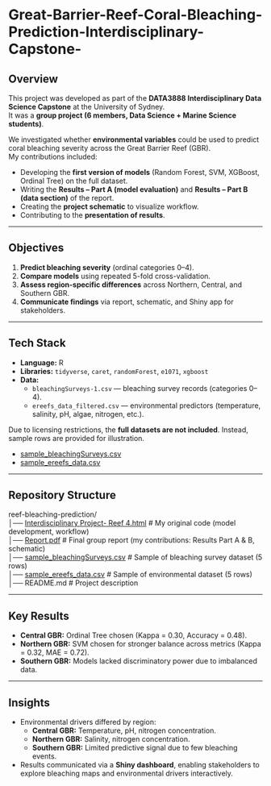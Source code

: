 # Great-Barrier-Reef-Coral-Bleaching-Prediction-Interdisciplinary-Capstone-
## Overview  
This project was developed as part of the **DATA3888 Interdisciplinary Data Science Capstone** at the University of Sydney.  
It was a **group project (6 members, Data Science + Marine Science students)**.  

We investigated whether **environmental variables** could be used to predict coral bleaching severity across the Great Barrier Reef (GBR).  
My contributions included:  
- Developing the **first version of models** (Random Forest, SVM, XGBoost, Ordinal Tree) on the full dataset.  
- Writing the **Results – Part A (model evaluation)** and **Results – Part B (data section)** of the report.  
- Creating the **project schematic** to visualize workflow.  
- Contributing to the **presentation of results**.  

---

## Objectives  
1. **Predict bleaching severity** (ordinal categories 0–4).  
2. **Compare models** using repeated 5-fold cross-validation.  
3. **Assess region-specific differences** across Northern, Central, and Southern GBR.  
4. **Communicate findings** via report, schematic, and Shiny app for stakeholders.  

---

## Tech Stack  
- **Language:** R  
- **Libraries:** `tidyverse`, `caret`, `randomForest`, `e1071`, `xgboost`  
- **Data:**  
  - `bleachingSurveys-1.csv` — bleaching survey records (categories 0–4).  
  - `ereefs_data_filtered.csv` — environmental predictors (temperature, salinity, pH, algae, nitrogen, etc.).  

Due to licensing restrictions, the **full datasets are not included**. Instead, sample rows are provided for illustration.  

- [sample_bleachingSurveys.csv](./sample_bleachingSurveys.csv)  
- [sample_ereefs_data.csv](./sample_ereefs_data.csv)  

---

## Repository Structure  
reef-bleaching-prediction/  
│── [Interdisciplinary Project- Reef 4.html](./Interdisciplinary%20Project-%20Reef%204.html)   # My original code (model development, workflow)  
│── [Report.pdf](https://github.com/yun-522/Great-Barrier-Reef-Coral-Bleaching-Prediction-Interdisciplinary-Capstone-/blob/3341376aa1fd693d91b03250a1ff7456855b0d12/Report.pdf)   # Final group report (my contributions: Results Part A & B, schematic)  
│── [sample_bleachingSurveys.csv](./sample_bleachingSurveys.csv)   # Sample of bleaching survey dataset (5 rows)  
│── [sample_ereefs_data.csv](./sample_ereefs_data.csv)             # Sample of environmental dataset (5 rows)  
│── README.md   # Project description  

---

## Key Results  
- **Central GBR:** Ordinal Tree chosen (Kappa = 0.30, Accuracy = 0.48).  
- **Northern GBR:** SVM chosen for stronger balance across metrics (Kappa = 0.32, MAE = 0.72).  
- **Southern GBR:** Models lacked discriminatory power due to imbalanced data.  

---

## Insights  
- Environmental drivers differed by region:  
  - **Central GBR:** Temperature, pH, nitrogen concentration.  
  - **Northern GBR:** Salinity, nitrogen concentration.  
  - **Southern GBR:** Limited predictive signal due to few bleaching events.  
- Results communicated via a **Shiny dashboard**, enabling stakeholders to explore bleaching maps and environmental drivers interactively.  

